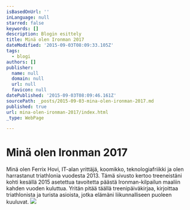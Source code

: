 ```yaml
---
isBasedOnUrl: ''
inLanguage: null
starred: false
keywords: []
description: Blogin esittely
title: Minä olen Ironman 2017
dateModified: '2015-09-03T08:09:33.105Z'
tags:
  - blogi
authors: []
publisher:
  name: null
  domain: null
  url: null
  favicon: null
datePublished: '2015-09-03T08:09:46.161Z'
sourcePath: _posts/2015-09-03-mina-olen-ironman-2017.md
published: true
url: mina-olen-ironman-2017/index.html
_type: WebPage

---
```

# Minä olen Ironman 2017

Minä olen Ferrix Hovi, IT-alan yrittäjä, koomikko, teknologiafriikki ja olen harrastanut triathlonia vuodesta 2013\. Tämä sivusto kertoo treeneistäni kohti kesällä 2015 asetettua tavoitetta päästä Ironman-kilpailun maaliin kahden vuoden kuluttua. Yritän pitää täällä treenipäiväkirjaa, kirjoittaa triathlonista ja turista asioista, jotka elämäni liikunnalliseen puoleen kuuluvat.
![](https://the-grid-user-content.s3-us-west-2.amazonaws.com/479a8a01-63b9-4c97-9719-466aaf3d0df2.JPG)